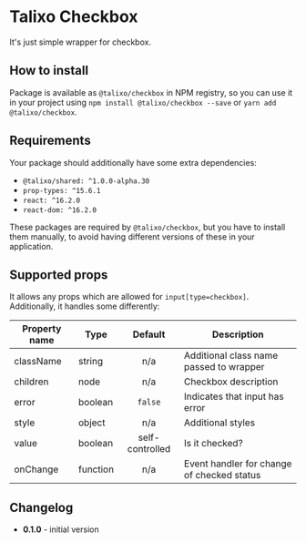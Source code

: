# Talixo Checkbox

It's just simple wrapper for checkbox.

## How to install

Package is available as `@talixo/checkbox` in NPM registry, so you can use it in your project
using `npm install @talixo/checkbox --save` or `yarn add @talixo/checkbox`.

## Requirements

Your package should additionally have some extra dependencies:

- `@talixo/shared: ^1.0.0-alpha.30`
- `prop-types: ^15.6.1`
- `react: ^16.2.0`
- `react-dom: ^16.2.0`

These packages are required by `@talixo/checkbox`, but you have to install them manually,
to avoid having different versions of these in your application.

## Supported props

It allows any props which are allowed for `input[type=checkbox]`. Additionally, it handles some differently:

Property name | Type      | Default         | Description
--------------|-----------|:---------------:|--------------------------------
className     | string    | n/a             | Additional class name passed to wrapper
children      | node      | n/a             | Checkbox description
error         | boolean   | `false`         | Indicates that input has error
style         | object    | n/a             | Additional styles
value         | boolean   | self-controlled | Is it checked?
onChange      | function  | n/a             | Event handler for change of checked status

## Changelog

- **0.1.0** - initial version
